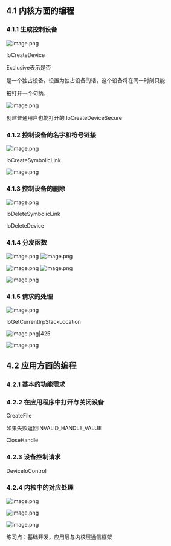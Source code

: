 
## 4.1 内核方面的编程

### 4.1.1 生成控制设备

![image.png](https://gcmz925-note.oss-cn-shenzhen.aliyuncs.com/gcmz/note202505292332448.png)


IoCreateDevice

Exclusive表示是否

是一个独占设备。设置为独占设备的话，这个设备将在同一时刻只能

被打开一个句柄。

![image.png](https://gcmz925-note.oss-cn-shenzhen.aliyuncs.com/gcmz/note202505292336534.png)


创建普通用户也能打开的  IoCreateDeviceSecure




### 4.1.2 控制设备的名字和符号链接

![image.png](https://gcmz925-note.oss-cn-shenzhen.aliyuncs.com/gcmz/note202505292339797.png)


IoCreateSymbolicLink

![image.png](https://gcmz925-note.oss-cn-shenzhen.aliyuncs.com/gcmz/note202505292340434.png)




### 4.1.3 控制设备的删除


![image.png](https://gcmz925-note.oss-cn-shenzhen.aliyuncs.com/gcmz/note202505292342408.png)



IoDeleteSymbolicLink


IoDeleteDevice


### 4.1.4 分发函数


![image.png](https://gcmz925-note.oss-cn-shenzhen.aliyuncs.com/gcmz/note202505292343128.png)
![image.png](https://gcmz925-note.oss-cn-shenzhen.aliyuncs.com/gcmz/note202505292343867.png)

![image.png](https://gcmz925-note.oss-cn-shenzhen.aliyuncs.com/gcmz/note202505292344920.png)
![image.png](https://gcmz925-note.oss-cn-shenzhen.aliyuncs.com/gcmz/note202505292344346.png)


![image.png](https://gcmz925-note.oss-cn-shenzhen.aliyuncs.com/gcmz/note202505292345580.png)



### 4.1.5 请求的处理

![image.png](https://gcmz925-note.oss-cn-shenzhen.aliyuncs.com/gcmz/note202505292346845.png)


IoGetCurrentIrpStackLocation

![image.png|425](https://gcmz925-note.oss-cn-shenzhen.aliyuncs.com/gcmz/note202505292348610.png)



![image.png](https://gcmz925-note.oss-cn-shenzhen.aliyuncs.com/gcmz/note202505292348200.png)



## 4.2 应用方面的编程

### 4.2.1 基本的功能需求

### 4.2.2 在应用程序中打开与关闭设备

CreateFile

如果失败返回INVALID_HANDLE_VALUE

CloseHandle

### 4.2.3 设备控制请求

DeviceIoControl


### 4.2.4 内核中的对应处理

![image.png](https://gcmz925-note.oss-cn-shenzhen.aliyuncs.com/gcmz/note202505292353727.png)



![image.png](https://gcmz925-note.oss-cn-shenzhen.aliyuncs.com/gcmz/note202505292353301.png)



![image.png](https://gcmz925-note.oss-cn-shenzhen.aliyuncs.com/gcmz/note202505292354419.png)



练习点：基础开发，应用层与内核层通信框架


